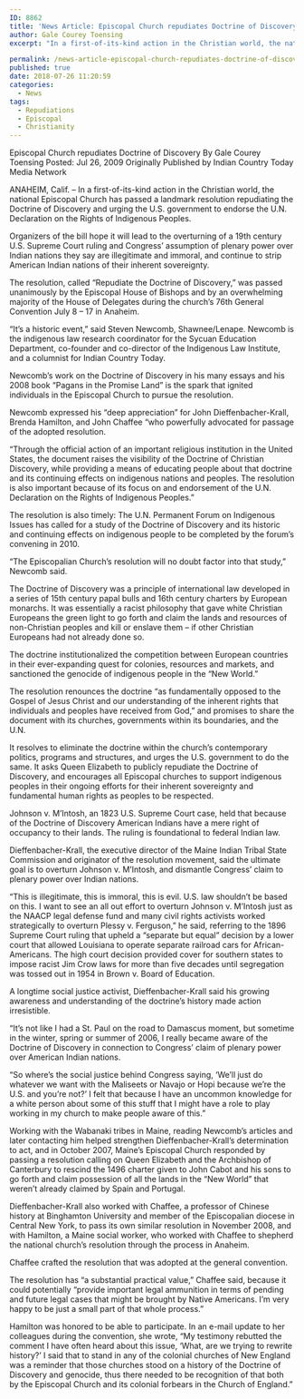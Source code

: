 ```yaml
---
ID: 8862
title: 'News Article: Episcopal Church repudiates Doctrine of Discovery'
author: Gale Courey Toensing
excerpt: "In a first-of-its-kind action in the Christian world, the national Episcopal Church has passed a landmark resolution repudiating the Doctrine of Discovery and urging the U.S. government to endorse the U.N. Declaration on the Rights of Indigenous Peoples."

permalink: /news-article-episcopal-church-repudiates-doctrine-of-discovery/
published: true
date: 2018-07-26 11:20:59
categories:
  - News
tags:
  - Repudiations
  - Episcopal
  - Christianity
---
```

Episcopal Church repudiates Doctrine of Discovery
By Gale Courey Toensing
Posted: Jul 26, 2009
Originally Published by Indian Country Today Media Network

ANAHEIM, Calif. – In a first-of-its-kind action in the Christian world, the national Episcopal Church has passed a landmark resolution repudiating the Doctrine of Discovery and urging the U.S. government to endorse the U.N. Declaration on the Rights of Indigenous Peoples.

Organizers of the bill hope it will lead to the overturning of a 19th century U.S. Supreme Court ruling and Congress’ assumption of plenary power over Indian nations they say are illegitimate and immoral, and continue to strip American Indian nations of their inherent sovereignty.

The resolution, called “Repudiate the Doctrine of Discovery,” was passed unanimously by the Episcopal House of Bishops and by an overwhelming majority of the House of Delegates during the church’s 76th General Convention July 8 – 17 in Anaheim.

“It’s a historic event,” said Steven Newcomb, Shawnee/Lenape. Newcomb is the indigenous law research coordinator for the Sycuan Education Department, co-founder and co-director of the Indigenous Law Institute, and a columnist for Indian Country Today.

Newcomb’s work on the Doctrine of Discovery in his many essays and his 2008 book “Pagans in the Promise Land” is the spark that ignited individuals in the Episcopal Church to pursue the resolution.

Newcomb expressed his “deep appreciation” for John Dieffenbacher-Krall, Brenda Hamilton, and John Chaffee “who powerfully advocated for passage of the adopted resolution.

“Through the official action of an important religious institution in the United States, the document raises the visibility of the Doctrine of Christian Discovery, while providing a means of educating people about that doctrine and its continuing effects on indigenous nations and peoples. The resolution is also important because of its focus on and endorsement of the U.N. Declaration on the Rights of Indigenous Peoples.”

The resolution is also timely: The U.N. Permanent Forum on Indigenous Issues has called for a study of the Doctrine of Discovery and its historic and continuing effects on indigenous people to be completed by the forum’s convening in 2010.

“The Episcopalian Church’s resolution will no doubt factor into that study,” Newcomb said.

The Doctrine of Discovery was a principle of international law developed in a series of 15th century papal bulls and 16th century charters by European monarchs. It was essentially a racist philosophy that gave white Christian Europeans the green light to go forth and claim the lands and resources of non-Christian peoples and kill or enslave them – if other Christian Europeans had not already done so.

The doctrine institutionalized the competition between European countries in their ever-expanding quest for colonies, resources and markets, and sanctioned the genocide of indigenous people in the “New World.”

The resolution renounces the doctrine “as fundamentally opposed to the Gospel of Jesus Christ and our understanding of the inherent rights that individuals and peoples have received from God,” and promises to share the document with its churches, governments within its boundaries, and the U.N.

It resolves to eliminate the doctrine within the church’s contemporary politics, programs and structures, and urges the U.S. government to do the same. It asks Queen Elizabeth to publicly repudiate the Doctrine of Discovery, and encourages all Episcopal churches to support indigenous peoples in their ongoing efforts for their inherent sovereignty and fundamental human rights as peoples to be respected.

Johnson v. M’Intosh, an 1823 U.S. Supreme Court case, held that because of the Doctrine of Discovery American Indians have a mere right of occupancy to their lands. The ruling is foundational to federal Indian law.

Dieffenbacher-Krall, the executive director of the Maine Indian Tribal State Commission and originator of the resolution movement, said the ultimate goal is to overturn Johnson v. M’Intosh, and dismantle Congress’ claim to plenary power over Indian nations.

“This is illegitimate, this is immoral, this is evil. U.S. law shouldn’t be based on this. I want to see an all out effort to overturn Johnson v. M’Intosh just as the NAACP legal defense fund and many civil rights activists worked strategically to overturn Plessy v. Ferguson,” he said, referring to the 1896 Supreme Court ruling that upheld a “separate but equal” decision by a lower court that allowed Louisiana to operate separate railroad cars for African-Americans. The high court decision provided cover for southern states to impose racist Jim Crow laws for more than five decades until segregation was tossed out in 1954 in Brown v. Board of Education.

A longtime social justice activist, Dieffenbacher-Krall said his growing awareness and understanding of the doctrine’s history made action irresistible.

“It’s not like I had a St. Paul on the road to Damascus moment, but sometime in the winter, spring or summer of 2006, I really became aware of the Doctrine of Discovery in connection to Congress’ claim of plenary power over American Indian nations.

“So where’s the social justice behind Congress saying, ‘We’ll just do whatever we want with the Maliseets or Navajo or Hopi because we’re the U.S. and you’re not?’ I felt that because I have an uncommon knowledge for a white person about some of this stuff that I might have a role to play working in my church to make people aware of this.”

Working with the Wabanaki tribes in Maine, reading Newcomb’s articles and later contacting him helped strengthen Dieffenbacher-Krall’s determination to act, and in October 2007, Maine’s Episcopal Church responded by passing a resolution calling on Queen Elizabeth and the Archbishop of Canterbury to rescind the 1496 charter given to John Cabot and his sons to go forth and claim possession of all the lands in the “New World” that weren’t already claimed by Spain and Portugal.

Dieffenbacher-Krall also worked with Chaffee, a professor of Chinese history at Binghamton University and member of the Episcopalian diocese in Central New York, to pass its own similar resolution in November 2008, and with Hamilton, a Maine social worker, who worked with Chaffee to shepherd the national church’s resolution through the process in Anaheim.

Chaffee crafted the resolution that was adopted at the general convention.

The resolution has “a substantial practical value,” Chaffee said, because it could potentially “provide important legal ammunition in terms of pending and future legal cases that might be brought by Native Americans. I’m very happy to be just a small part of that whole process.”

Hamilton was honored to be able to participate. In an e-mail update to her colleagues during the convention, she wrote, “My testimony rebutted the comment I have often heard about this issue, ‘What, are we trying to rewrite history?’ I said that to stand in any of the colonial churches of New England was a reminder that those churches stood on a history of the Doctrine of Discovery and genocide, thus there needed to be recognition of that both by the Episcopal Church and its colonial forbears in the Church of England.”
